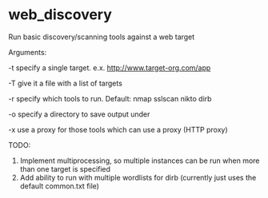 # web_discovery
Run basic discovery/scanning tools against a web target

Arguments:

-t  specify a single target.  e.x. http://www.target-org.com/app

-T  give it a file with a list of targets

-r  specify which tools to run.  Default: nmap sslscan nikto dirb

-o  specify a directory to save output under

-x  use a proxy for those tools which can use a proxy (HTTP proxy)

TODO:
1. Implement multiprocessing, so multiple instances can be run when more than one target is specified
2. Add ability to run with multiple wordlists for dirb (currently just uses the default common.txt file)
